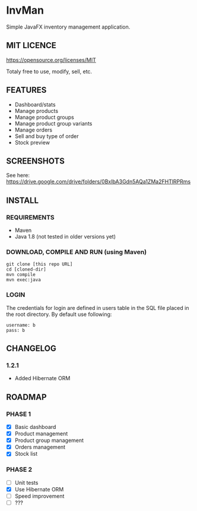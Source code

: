 # InvMan
Simple JavaFX inventory management application.

## MIT LICENCE

https://opensource.org/licenses/MIT

Totaly free to use, modify, sell, etc.

## FEATURES

- Dashboard/stats
- Manage products
- Manage product groups
- Manage product group variants
- Manage orders
- Sell and buy type of order
- Stock preview

## SCREENSHOTS

See here: https://drive.google.com/drive/folders/0BxIbA3Gdn5AQa1ZMa2FHTlRPRms

## INSTALL

### REQUIREMENTS

- Maven
- Java 1.8 (not tested in older versions yet)

### DOWNLOAD, COMPILE AND RUN (using Maven)

```
git clone [this repo URL]
cd [cloned-dir]
mvn compile
mvn exec:java
```
### LOGIN

The credentials for login are defined in users table in the SQL file placed in the root directory.
By default use following:

```
username: b
pass: b
```

## CHANGELOG

### 1.2.1 

- Added Hibernate ORM


## ROADMAP

### PHASE 1

- [x] Basic dashboard
- [x] Product management
- [x] Product group management
- [x] Orders management
- [x] Stock list

### PHASE 2

- [ ] Unit tests
- [x] Use Hibernate ORM
- [ ] Speed improvement
- [ ] ???
